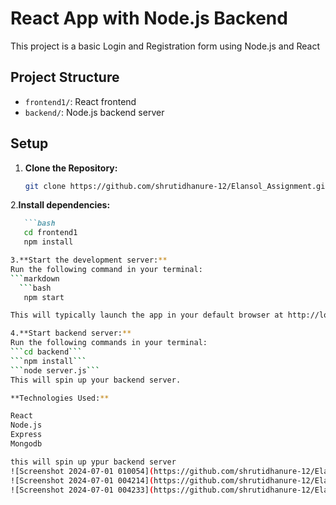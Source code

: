 # React App with Node.js Backend

This project is a basic Login and Registration form using Node.js and React

## Project Structure

- `frontend1/`: React frontend
- `backend/`: Node.js backend server

## Setup

1. **Clone the Repository:**
   ```bash
   git clone https://github.com/shrutidhanure-12/Elansol_Assignment.git

2.**Install dependencies:**
```markdown
   ```bash
   cd frontend1
   npm install

3.**Start the development server:**
Run the following command in your terminal:
```markdown
  ```bash
   npm start

This will typically launch the app in your default browser at http://localhost:3000/ (the port may vary).

4.**Start backend server:**
Run the following commands in your terminal:
```cd backend```
```npm install```
```node server.js```
This will spin up your backend server.

**Technologies Used:**

React
Node.js
Express
Mongodb

this will spin up ypur backend server
![Screenshot 2024-07-01 010054](https://github.com/shrutidhanure-12/Elansol_Assignment/assets/91600085/9f8bfa52-5eeb-4f2e-81a4-b2c56023cbff)
![Screenshot 2024-07-01 004214](https://github.com/shrutidhanure-12/Elansol_Assignment/assets/91600085/d8f619a2-fa9b-43eb-9263-7fbde7901b24)
![Screenshot 2024-07-01 004233](https://github.com/shrutidhanure-12/Elansol_Assignment/assets/91600085/752743d2-d04a-4921-b3f1-18885b308e11)
